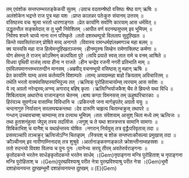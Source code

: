 

  
तम् एवंशोक सन्तप्तम्भरतङ्केकयी सुतम् ।उवाच वदताम्श्रेष्ठो वसिष्ठः श्रेष्ठ वाग् ऋषिः  ॥   
अलंशोकेन भद्रन्ते राज पुत्र महा यशः ।प्राप्त कालन्नर पतेःकुरु संयानम् उत्तरम्  ॥   
वसिष्ठस्य वचः श्रुत्वा भरतो धारणाङ्गतः ।प्रेत कार्याणि सर्वाणि कारयाम् आस धर्मवित्  ॥   
उद्धृतन्तैल सङ्क्लेदात् स तु भूमौ निवेशितम् ।आपीत वर्ण वदनम्प्रसुप्तम् इव भूमिपम्  ॥   
निवेश्य शयने चाग्र्ये नाना रत्न परिष्कृते ।ततो दशरथम्पुत्रो विललाप सुदुह्खितः  ॥   
किम्ते व्यवसितंराजन् प्रोषिते मय्य् अनागते ।विवास्य रामन्धर्मज्ञंलक्ष्मणञ्च महा बलम्  ॥   
क्व यास्यसि महा राज हित्वेमन्दुह्खितञ्जनम् ।हीनम्पुरुष सिम्हेन रामेणाक्लिष्ट कर्मणा  ॥   
योग क्षेमन्तु ते राजन् कोऽस्मिन् कल्पयिता पुरे ।त्वयि प्रयाते स्वस् तात रामे च वनम् आश्रिते  ॥   
विधवा पृथिवी राजंस् त्वया हीना न राजते ।हीन चन्द्रेव रजनी नगरी प्रतिभाति माम्  ॥   
एवंविलपमानन्तम्भरतन्दीन मानसम् ।अब्रवीद् वचनम्भूयो वसिष्ठस् तु महान् ऋषिः  ॥   
प्रेत कार्याणि याम्य् अस्य कर्तव्यानि विशाम्पतेः ।ताम्य् अव्यग्रम्महा बाहो क्रियताम् अविचारितम्  ॥   
तथेति भरतो वाक्यंवसिष्ठस्याभिपूज्य तत् ।ऋत्विक् पुरोहिताचार्याम्स् त्वरयाम् आस सर्वशः  ॥   
ये त्व् अग्रतो नरेन्द्रस्य;अग्म्य् अगाराद् बहिष् कृताः ।ऋत्विग्भिर्याजकैश् चैव ते ह्रियन्ते यथा विधि  ॥   
शिबिलायाम् अथारोप्य राजानङ्गत चेतनम् ।बाष्प कण्ठा विमनसस् तम् ऊहुष्परिचारकाः  ॥   
हिरंयञ्च सुवर्णञ्च वासाम्सि विविधानि च ।प्रकिरन्तो जना मार्गन्नृपतेर् अग्रतो ययुः  ॥   
चन्दनागुरु निर्यासान् सरलम्पद्मकन्तथा ।देव दारूणि चाहृत्य चिताम्चक्रुस् तथापरे  ॥   
गन्धान् उच्चावचाम्श् चाम्याम्स् तत्र दत्त्वाथ भूमिपम् ।ततः संवेशयाम् आसुश् चिता मध्ये तम् ऋत्विजः  ॥   
तथा हुताशनंहुत्वा जेपुस् तस्य तदर्त्विजः ।जगुश् च ते यथा शास्त्रन्तत्र सामानि सामगाः  ॥   
शिबिकाभिश् च यानैश् च यथार्हन्तस्य योषितः ।नगरान् निर्ययुस् तत्र वृद्धैःपरिवृतास् तदा  ॥   
प्रसव्यञ्चापि तञ्चक्रुर् ऋत्विजोऽग्नि चितन्नृपम् ।स्त्रियश् च शोक सन्तप्ताःकौसल्या प्रमुखास् तदा  ॥   
क्रौञ्चीनाम् इव नारीणाम्निनादस् तत्र शुश्रुवे ।आर्तानाङ्करुणङ्काले क्रोशन्तीनाम्सहस्रशः  ॥   
ततो रुदन्त्यो विवशा विलप्य च पुनः पुनः ।यानेभ्यः सरयू तीरम् अवतेरुर्वराङ्गनाः  ॥   
कृतोदकन्ते भरतेन सार्धङ्कृतोदकन्ते भरतेन सार्धम् ।(Gem)नृपाङ्गना मन्त्रि पुरोहिताश् च नृपाङ्गना मन्त्रि पुरोहिताश् च ।(Gem)पुरम्प्रविश्याश्रु परीत नेत्रा पुरम्प्रविश्याश्रु परीत नेत्रा ।(Gem)भूमौ दशाहंव्यनयन्त दुह्खम्भूमौ दशाहंव्यनयन्त दुह्खम्  ॥ (E)(Gem)  

